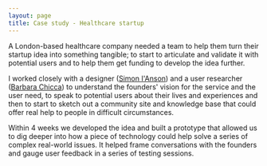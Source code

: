 ```yaml
---
layout: page
title: Case study - Healthcare startup
---
```


A London-based healthcare company needed a team to help them turn their startup idea into something tangible; to start to articulate and validate it with potential users and to help them get funding to develop the idea further.

I worked closely with a designer ([Simon I'Anson](http://www.simonianson.co.uk/)) and a user researcher ([Barbara Chicca](http://barbarachicca.com/)) to understand the founders' vision for the service and the user need, to speak to potential users about their lives and experiences and then to start to sketch out a community site and knowledge base that could offer real help to people in difficult circumstances.

Within 4 weeks we developed the idea and built a prototype that allowed us to dig deeper into how a piece of technology could help solve a series of complex real-world issues. It helped frame conversations with the founders and gauge user feedback in a series of testing sessions.
